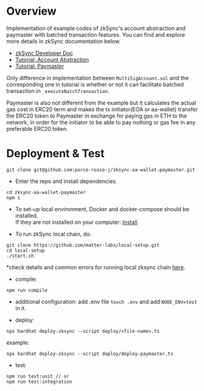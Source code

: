 # Overview
Implementation of example codes of zkSync's account abstraction and paymaster with batched transaction features. You can find and explore more details in zkSync documentation below.

- [zkSync Developer Doc](https://v2-docs.zksync.io/dev/)
- [Tutorial: Account Abstraction](https://v2-docs.zksync.io/dev/tutorials/custom-aa-tutorial.html)
- [Tutorial: Paymaster](https://v2-docs.zksync.io/dev/tutorials/custom-paymaster-tutorial.html)

Only difference in implementation between `MultiSigAccount.sol` and the corresponding one in tutorial is whether or not it can facilitate batched transaction in `_executeBatchTransaction`. 

Paymaster is also not different from the example but it calculates the actual gas cost in ERC20 term and makes the tx initiator(EOA or aa-wallet) transfer the ERC20 token to Paymaster in exchange for paying gas in ETH to the network, in order for the initiator to be able to pay nothing or gas fee in any preferable ERC20 token.  

# Deployment & Test

```shell
git clone git@github.com:porco-rosso-j/zksync-aa-wallet-paymaster.git
```

- Enter the repo and install dependencies.
```shell
cd zksync-aa-wallet-paymaster
npm i
```
- To set-up local environment, Docker and docker-compose should be installed.  
If they are not installed on your computer: [Install](https://docs.docker.com/get-docker/).

- To run zkSync local chain, do:
```shell
git clone https://github.com/matter-labs/local-setup.git
cd local-setup
./start.sh
```
*check details and common errors for running local zksync chain [here](https://v2-docs.zksync.io/api/hardhat/testing.html#reset-the-zksync-state). 

- compile: 
```shell
npm run compile
```

- additional configuration: add .env file `touch .env` and add `NODE_ENV=test` in it. 

- deploy:
```shell
npx hardhat deploy-zksync --script deploy/<file-name>.ts
```
example:
```shell
npx hardhat deploy-zksync --script deploy/deploy-paymaster.ts
```

- test:
```shell
npm run test:unit // or
npm run test:integration
```
